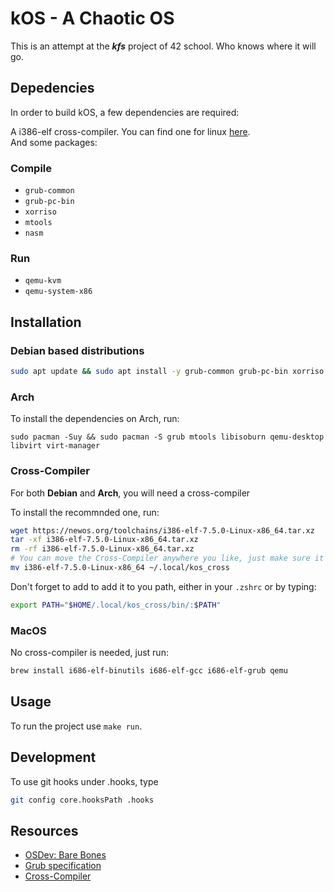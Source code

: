 # kOS - A Chaotic OS

This is an attempt at the ***kfs*** project of 42 school. Who knows where it will go.

## Depedencies

In order to build kOS, a few dependencies are required:

A i386-elf cross-compiler. You can find one for linux [here](https://newos.org/toolchains/i386-elf-7.5.0-Linux-x86_64.tar.xz).\
And some packages:

### Compile

* `grub-common`
* `grub-pc-bin`
* `xorriso`
* `mtools`
* `nasm`

### Run

* `qemu-kvm`
* `qemu-system-x86`

## Installation

### Debian based distributions

```sh
sudo apt update && sudo apt install -y grub-common grub-pc-bin xorriso mtools nasm qemu-kvm qemu-system-x86
```

### Arch
To install the dependencies on Arch, run:
```
sudo pacman -Suy && sudo pacman -S grub mtools libisoburn qemu-desktop libvirt virt-manager
```

### Cross-Compiler

For both **Debian** and **Arch**, you will need a cross-compiler

To install the recommnded one, run:
```sh
wget https://newos.org/toolchains/i386-elf-7.5.0-Linux-x86_64.tar.xz
tar -xf i386-elf-7.5.0-Linux-x86_64.tar.xz
rm -rf i386-elf-7.5.0-Linux-x86_64.tar.xz
# You can move the Cross-Compiler anywhere you like, just make sure it's first in your PATH.
mv i386-elf-7.5.0-Linux-x86_64 ~/.local/kos_cross
```

Don't forget to add to add it to you path, either in your `.zshrc` or by typing:
```sh
export PATH="$HOME/.local/kos_cross/bin/:$PATH"
```

### MacOS

No cross-compiler is needed, just run:
```sh
brew install i686-elf-binutils i686-elf-gcc i686-elf-grub qemu
```

## Usage
To run the project use `make run`.

## Development
To use git hooks under .hooks, type
```sh
git config core.hooksPath .hooks
```

## Resources
* [OSDev: Bare Bones](https://wiki.osdev.org/Bare_Bones)
* [Grub specification](https://www.gnu.org/software/grub/manual/multiboot/multiboot.html)
* [Cross-Compiler](https://newos.org/toolchains/i386-elf-7.5.0-Linux-x86_64.tar.xz)
